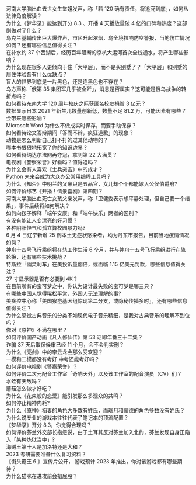 河南大学脑出血去世女生堂姐发声，称「若 120 确有责任，将追究到底」，如何从法律角度解读？  
为什么《梦华录》能达到开分 8.3 、开播 4 天播放量破 4 亿的口碑和热度？这部剧做对了什么？  
乌克兰基辅传出巨大爆炸声，市区升起浓烟，乌全境拉响防空警报，当地伤亡情况如何？还有哪些信息值得关注？  
在补水约 37 个西湖后，经历百年阻断的京杭大运河首次全线通水，将产生哪些影响？  
为什么现在很多人更倾向于住「大平层」，而不是买别墅了？「大平层」和别墅的居住体验各有什么优缺点？  
盲人的世界到底是一片黑色，还是连黑色也不存在？  
乌方声称「俄第 35 集团军几乎被全歼」，消息是否属实？这可能是俄乌战争的转折点吗？  
如何看待东南大学 120 周年校庆之际获匿名校友捐赠 3 亿元？  
数据显示日本 2021 年新生儿数量创新低，数量不足 81.2 万，可能因素有哪些？会带来哪些影响？  
Microsoft Word 为什么不做成实时保存，而要手动保存？  
如何看待论文答辩期间「答而不辩，疯狂道歉」的现象？  
动物是怎么判断自己打不打的过其他动物的？  
哪本书狠狠地拓宽了你的知识边界？  
如何看待纳达尔法网再夺冠，拿到第 22 大满贯？  
电视剧《警察荣誉》好看吗？值得追吗？  
为什么会有人喜欢《士兵突击》中的成才？  
Python 未来会成为大众办公常用编程工具吗？  
为什么《知否》中明兰的父亲只是五品官，女儿却个个都能嫁入公侯伯爵府?  
如何评价综艺《开播！情景喜剧》第四期？  
河南大学脑出血死亡女孩父亲发声，称「卫健委表示想平静处理，但自己要一个结果」，事件后续将如何解决？  
如何向孩子解释「端午安康」和「端午快乐」两者的区别？  
有没有能让人变漂亮的好习惯？  
各种阴阳怪气和孤立算校园暴力吗?  
6 月 4 日辽宁新增 25 例本土无症状感染者，均为丹东市报告，目前当地疫情情况如何？  
神舟十四号飞行乘组将在轨工作生活 6 个月，并与神舟十五号飞行乘组进行在轨轮换，还有哪些技术挑战？  
特斯拉「幽灵刹车」在美投诉量翻倍，或面临 1.15 亿美元罚款，哪些信息值得关注？  
27 寸显示器是否有必要到 4K？  
在目前所有的宝可梦之中，你认为设计最失败的宝可梦是哪三只？  
有哪些中国人觉得稀松平常，外国人无法理解的事?  
美疾控中心称「美国猴痘基因组惊现第二分支，或隐秘传播多时」，还有哪些信息值得关注？  
为什么感觉古典音乐的分类不如现代电子音乐精细，是我对古典音乐的理解不到位吗？  
你对《原神》不满在哪里？  
如何评价国产动画《凡人修仙传》第 53 话即年番三十二集？  
诈骗 37 天后取保候审已经 11 个月，会不会判实刑？  
为什么《亮剑》中的李云龙会那么受欢迎？  
一模和二模都没有考好 中考还能考好吗？  
如何评价电视剧《警察荣誉》？  
如何评价二次元配音工作室「奇响天外」以及该工作室的配音演员（CV）们？  
水蛭有天敌吗？  
蘑菇怎么做才好吃？  
为什么《花束般的恋爱》能引发那么多观众的共鸣？  
如何停止精神内耗?  
为什么《原神》稻妻的角色大多数有姓氏，而璃月和蒙德的角色多数没有姓氏？  
为什么说专业的游戏本往往代表了笔记本的顶流配置？  
《梦华录》开分 8.3，你觉得合理吗？  
如何评价芬兰外交部长抱怨说，由于土耳其反对芬兰加入北约，芬兰发现自身正陷入「某种炼狱当中」?  
海贼王第十人是加洛特还是大和？  
2023 考研需要准备什么复习资料？  
《街头霸王 6 》宣传片公开， 游戏预计 2023 年推出，你对该游戏都有哪些期待？  
为什么猫咪在进攻前会扭屁股？  
